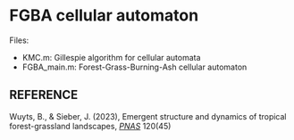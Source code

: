 # FGBA cellular automaton

Files:
- KMC.m: Gillespie algorithm for cellular automata
- FGBA_main.m: Forest-Grass-Burning-Ash cellular automaton

## REFERENCE 
Wuyts, B., & Sieber, J. (2023), Emergent structure and dynamics of tropical forest-grassland landscapes, [<i>PNAS</i>](https://www.pnas.org/doi/10.1073/pnas.2211853120) 120(45) 
